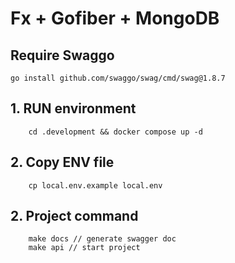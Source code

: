 
# Fx + Gofiber + MongoDB
## Require Swaggo
```
go install github.com/swaggo/swag/cmd/swag@1.8.7
```
## 1. RUN environment
```
    cd .development && docker compose up -d
```
## 2. Copy ENV file
```
    cp local.env.example local.env
```
## 2. Project command
```
    make docs // generate swagger doc
    make api // start project
```